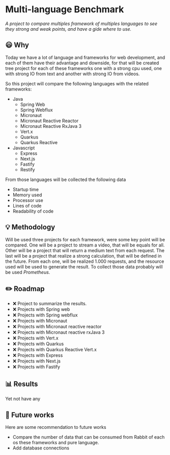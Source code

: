# Multi-language Benchmark 
*A project to compare multiples framework of multiples languages to see they strong and weak points, and have a gide where to use.* 

## :smiley: Why
Today we have a lot of language and frameworks for web development, and each of them have their
advantage and downside, for that will be created tree project for each of these frameworks
one with a strong cpu used, one with strong IO from text and another with strong IO from videos.

So this project will compare the following languages with the related frameworks:

- Java
  - Spring Web
  - Spring Webflux
  - Micronaut
  - Micronaut Reactive Reactor
  - Micronaut Reactive RxJava 3
  - Vert.x
  - Quarkus
  - Quarkus Reactive
- Javascript
  - Express
  - Next.js
  - Fastify 
  - Restify
  
From those languages will be collected the following data
- Startup time
- Memory used
- Processor use
- Lines of code
- Readability of code

## :bulb: Methodology
 Will be used three projects for each framework, were some key point will
 be compared. 
 One will be a project to stream a video, that will be equals for all.
 Other will be a project that will return a medium text from each request.
 The last will be a project that realize a strong calculation, that will be defined in the future.
 From each one, will be realized 1.000 requests, and the resource used will be used to 
 generate the result.
 To collect those data probably will be used *Prometheus*.
 
## :pencil2: Roadmap
- :x: Project to summarize the results.  
- :x: Projects with Spring web
- :x: Projects with Spring webflux
- :x: Projects with Micronaut
- :x: Projects with Micronaut reactive reactor
- :x: Projects with Micronaut reactive rxJava 3
- :x: Projects with Vert.x
- :x: Projects with Quarkus
- :x: Projects with Quarkus Reactive Vert.x
- :x: Projects with Express
- :x: Projects with Next.js
- :x: Projects with Fastify 

## :bar_chart: Results
Yet not have any

## :calendar: Future works
Here are some recommendation to future works
- Compare the number of data that can be consumed from Rabbit of each os these 
frameworks and pure language.
- Add database connections